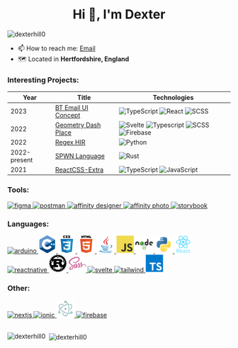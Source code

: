 <h1 align="center">Hi 👋, I'm Dexter</h1>
<p align="left">
  <img src="https://komarev.com/ghpvc/?username=dexterhill0&label=Profile%20views&color=0e75b6&style=flat" alt="dexterhill0" />
</p>

- 📫 How to reach me: [Email](mailto:dexterhill00@gmail.com "dexterhill00@gmail.com")
- 🗺️ Located in **Hertfordshire, England**

<h3 align="left">Interesting Projects:</h3>

| Year         | Title                                                                                       | Technologies                                                                                                                                                                                                                                                                                                                                                |
| ------------ | ------------------------------------------------------------------------------------------- | ----------------------------------------------------------------------------------------------------------------------------------------------------------------------------------------------------------------------------------------------------------------------------------------------------------------------------------------------------------- |
| 2023         | [BT Email UI Concept](https://github.com/DexterHill0/bt-email-ui-concept "POC BT Email UI") | ![TypeScript](https://img.shields.io/badge/-TypeScript-black?style=flat-square&logo=typescript) ![React](https://img.shields.io/badge/-React%20JS-black?style=flat-square&logo=react) ![SCSS](https://img.shields.io/badge/-SASS-black?style=flat-square&logo=sass)                                                                                         |
| 2022         | [Geometry Dash Place](https://github.com/FlowVix/gd-place "GD Place")                       | ![Svelte](https://img.shields.io/badge/-Svelte-black?style=flat-square&logo=svelte) ![Typescript](https://img.shields.io/badge/-Typescript-black?style=flat-square&logo=typescript) ![SCSS](https://img.shields.io/badge/-SASS-black?style=flat-square&logo=sass) ![Firebase](https://img.shields.io/badge/-Firebase-black?style=flat-square&logo=firebase) |
| 2022         | [Regex HIR](https://github.com/DexterHill0/regex_hir "Regex HIR")                           | ![Python](https://img.shields.io/badge/-Python-black?style=flat-square&logo=python)                                                                                                                                                                                                                                                                         |
| 2022-present | [SPWN Language](https://github.com/Spu7Nix/SPWN-language/tree/RWRT%C2%B2 "SPWN")            | ![Rust](https://img.shields.io/badge/-Rust-black?style=flat-square&logo=rust)                                                                                                                                                                                                                                                                               |
| 2021         | [ReactCSS-Extra](https://github.com/DexterHill0/reactcss-extra "ReactCSS-Extra")            | ![TypeScript](https://img.shields.io/badge/-TypeScript-black?style=flat-square&logo=typescript) ![JavaScript](https://img.shields.io/badge/-JavaScript-black?style=flat-square&logo=javascript)                                                                                                                                                             |

<h3 align="left">Tools:</h3>
<a href="https://www.figma.com/" target="_blank" rel="noreferrer">
    <img src="https://www.vectorlogo.zone/logos/figma/figma-icon.svg" alt="figma" width="40" height="40" />
  </a>
  <a href="https://postman.com" target="_blank" rel="noreferrer">
    <img src="https://www.vectorlogo.zone/logos/getpostman/getpostman-icon.svg" alt="postman" width="40" height="40" />
  </a>
  <a href="https://affinity.serif.com/en-gb/designer/" target="_blank" rel="noreferrer">
    <img src="https://upload.wikimedia.org/wikipedia/commons/thumb/3/3c/Affinity_Designer_2-logo.svg/1200px-Affinity_Designer_2-logo.svg.png" alt="affinity designer" width="40" height="40" />
  </a>
  <a href="https://affinity.serif.com/en-gb/photo/" target="_blank" rel="noreferrer">
    <img src="https://upload.wikimedia.org/wikipedia/commons/5/59/Logo_AffinityPhoto.svg" alt="affinity photo" width="40" height="40" />
  </a>
  <a href="https://storybook.js.org/" target="_blank" rel="noreferrer">
    <img src="https://avatars.githubusercontent.com/u/22632046?s=200&v=4" alt="storybook" width="40" height="40" />
  </a>
<h3 align="left">Languages:</h3>
<p align="left">
  <a href="https://www.arduino.cc/" target="_blank" rel="noreferrer">
    <img src="https://cdn.worldvectorlogo.com/logos/arduino-1.svg" alt="arduino" width="40" height="40" />
  </a>
  <a href="https://www.w3schools.com/cpp/" target="_blank" rel="noreferrer">
    <img src="https://raw.githubusercontent.com/devicons/devicon/master/icons/cplusplus/cplusplus-original.svg" alt="cplusplus" width="40" height="40" />
  </a>
  <a href="https://www.w3schools.com/css/" target="_blank" rel="noreferrer">
    <img src="https://raw.githubusercontent.com/devicons/devicon/master/icons/css3/css3-original-wordmark.svg" alt="css3" width="40" height="40" />
  </a>
  <a href="https://www.w3.org/html/" target="_blank" rel="noreferrer">
    <img src="https://raw.githubusercontent.com/devicons/devicon/master/icons/html5/html5-original-wordmark.svg" alt="html5" width="40" height="40" />
  </a>
  <a href="https://www.java.com" target="_blank" rel="noreferrer">
    <img src="https://raw.githubusercontent.com/devicons/devicon/master/icons/java/java-original.svg" alt="java" width="40" height="40" />
  </a>
  <a href="https://developer.mozilla.org/en-US/docs/Web/JavaScript" target="_blank" rel="noreferrer">
    <img src="https://raw.githubusercontent.com/devicons/devicon/master/icons/javascript/javascript-original.svg" alt="javascript" width="40" height="40" />
  </a>
  <a href="https://nodejs.org" target="_blank" rel="noreferrer">
    <img src="https://raw.githubusercontent.com/devicons/devicon/master/icons/nodejs/nodejs-original-wordmark.svg" alt="nodejs" width="40" height="40" />
  </a>
  
  <a href="https://www.python.org" target="_blank" rel="noreferrer">
    <img src="https://raw.githubusercontent.com/devicons/devicon/master/icons/python/python-original.svg" alt="python" width="40" height="40" />
  </a>
  <a href="https://reactjs.org/" target="_blank" rel="noreferrer">
    <img src="https://raw.githubusercontent.com/devicons/devicon/master/icons/react/react-original-wordmark.svg" alt="react" width="40" height="40" />
  </a>
  <a href="https://reactnative.dev/" target="_blank" rel="noreferrer">
    <img src="https://reactnative.dev/img/header_logo.svg" alt="reactnative" width="40" height="40" />
  </a>
  <a href="https://www.rust-lang.org" target="_blank" rel="noreferrer">
    <img src="https://raw.githubusercontent.com/devicons/devicon/master/icons/rust/rust-plain.svg" alt="rust" width="40" height="40" />
  </a>
  <a href="https://sass-lang.com" target="_blank" rel="noreferrer">
    <img src="https://raw.githubusercontent.com/devicons/devicon/master/icons/sass/sass-original.svg" alt="sass" width="40" height="40" />
  </a>
  <a href="https://svelte.dev" target="_blank" rel="noreferrer">
    <img src="https://upload.wikimedia.org/wikipedia/commons/1/1b/Svelte_Logo.svg" alt="svelte" width="40" height="40" />
  </a>
  <a href="https://tailwindcss.com/" target="_blank" rel="noreferrer">
    <img src="https://www.vectorlogo.zone/logos/tailwindcss/tailwindcss-icon.svg" alt="tailwind" width="40" height="40" />
  </a>
  <a href="https://www.typescriptlang.org/" target="_blank" rel="noreferrer">
    <img src="https://raw.githubusercontent.com/devicons/devicon/master/icons/typescript/typescript-original.svg" alt="typescript" width="40" height="40" />
  </a>
</p>
<h3 align="left">Other:</h3>
  <a href="https://nextjs.org/" target="_blank" rel="noreferrer">
    <img src="https://cdn.worldvectorlogo.com/logos/nextjs-2.svg" alt="nextjs" width="40" height="40" />
  </a>
  <a href="https://ionicframework.com" target="_blank" rel="noreferrer">
    <img src="https://upload.wikimedia.org/wikipedia/commons/d/d1/Ionic_Logo.svg" alt="ionic" width="40" height="40" />
  </a>
  <a href="https://www.electronjs.org" target="_blank" rel="noreferrer">
    <img src="https://raw.githubusercontent.com/devicons/devicon/master/icons/electron/electron-original.svg" alt="electron" width="40" height="40" />
  </a>
  <a href="https://firebase.google.com/" target="_blank" rel="noreferrer">
    <img src="https://www.vectorlogo.zone/logos/firebase/firebase-icon.svg" alt="firebase" width="40" height="40" />
  </a>
<br/><br/>
  
<p>
  <img align="left" src="https://github-readme-stats.vercel.app/api/top-langs?username=dexterhill0&show_icons=true&locale=en&layout=compact" alt="dexterhill0" />
</p>
<p>&nbsp; <img align="center" src="https://github-readme-stats.vercel.app/api?username=dexterhill0&show_icons=true&locale=en" alt="dexterhill0" />
</p>
